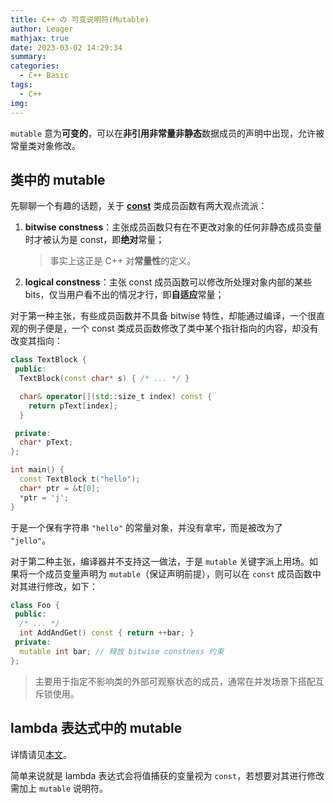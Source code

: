 ```yaml
---
title: C++ の 可变说明符(Mutable)
author: Leager
mathjax: true
date: 2023-03-02 14:29:34
summary:
categories:
  - C++ Basic
tags:
  - C++
img:
---
```


`mutable` 意为**可变的**，可以在**非引用非常量非静态**数据成员的声明中出现，允许被常量类对象修改。

<!--more-->

## 类中的 mutable

先聊聊一个有趣的话题，关于 [**const**](../../C-Basic/C-Const) 类成员函数有两大观点流派：

1. **bitwise constness**：主张成员函数只有在不更改对象的任何非静态成员变量时才被认为是 const，即**绝对**常量；
   > 事实上这正是 C++ 对**常量性**的定义。
2. **logical constness**：主张 const 成员函数可以修改所处理对象内部的某些 bits，仅当用户看不出的情况才行，即**自适应**常量；

对于第一种主张，有些成员函数并不具备 bitwise 特性，却能通过编译，一个很直观的例子便是，一个 const 类成员函数修改了类中某个指针指向的内容，却没有改变其指向：

```c++
class TextBlock {
 public:
  TextBlock(const char* s) { /* ... */ }

  char& operator[](std::size_t index) const {
    return pText[index];
  }

 private:
  char* pText;
};

int main() {
  const TextBlock t("hello");
  char* ptr = &t[0];
  *ptr = 'j';
}
```

于是一个保有字符串 `"hello"` 的常量对象，并没有拿牢，而是被改为了 `"jello"`。

对于第二种主张，编译器并不支持这一做法，于是 `mutable` 关键字派上用场。如果将一个成员变量声明为 `mutable`（保证声明前提），则可以在 `const` 成员函数中对其进行修改，如下：

```c++
class Foo {
 public:
  /* ... */
  int AddAndGet() const { return ++bar; }
 private:
  mutable int bar; // 释放 bitwise constness 约束
};
```

> 主要用于指定不影响类的外部可观察状态的成员，通常在并发场景下搭配互斥锁使用。

## lambda 表达式中的 mutable

详情请见[本文](../../C-11/C-Function/#可选说明符)。

简单来说就是 lambda 表达式会将值捕获的变量视为 `const`，若想要对其进行修改需加上 `mutable` 说明符。